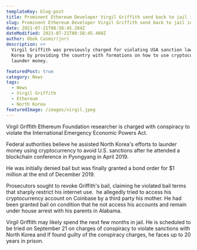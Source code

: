 ```yaml
---
templateKey: blog-post
title: Prominent Ethereum Developer Virgil Griffith send back to jail in the USA
slug: Prominent Ethereum Developer Virgil Griffith send back to jail in the USA
date: 2021-07-21T08:58:45.284Z
dateModified: 2021-07-21T08:58:45.400Z
author: Obok Casmir(jnr)
description: >+
  Virgil Griffith was previously charged for violating USA sanction law in North
  Korea by providing the country with formations on how to use cryptocurrency to
  launder money.

featuredPost: true
category: News
tags:
  - News
  - Virgil Griffith
  - Ethereum
  - North Korea
featuredImage: /images/virgil.jpeg
---
```


Virgil Griffith Ethereum Foundation researcher is charged with conspiracy to violate the International Emergency Economic Powers Act.

Federal authorities believe he assisted North Korea's efforts to launder money using cryptocurrency to avoid U.S. sanctions after he attended a blockchain conference in Pyongyang in April 2019.

He was initially denied bail but was finally granted a bond order for \$1 million at the end of December 2019.

Prosecutors sought to revoke Griffith's bail, claiming he violated bail terms that sharply restrict his internet use.  he allegedly tried to access his cryptocurrency account on Coinbase by a third party his mother. He had been granted bail on condition that he not access his accounts and remain under house arrest with his parents in Alabama.

Virgil Griffith may likely spend the next few months in jail. He is scheduled to be tried on September 21 on charges of conspiracy to violate sanctions with North Korea and If found guilty of the conspiracy charges, he faces up to 20 years in prison.
